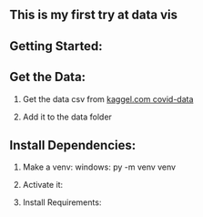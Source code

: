 ## This is my first try at data vis

## Getting Started:

## Get the Data:

1. Get the data csv from
   [kaggel.com covid-data](https://www.kaggle.com/sudalairajkumar/novel-corona-virus-2019-dataset)

2. Add it to the data folder

## Install Dependencies:

1. Make a venv:
   windows: py -m venv venv

2. Activate it:
3. Install Requirements:
